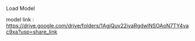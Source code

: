 Load Model 

model link : https://drive.google.com/drive/folders/1AgjQuv22ivaRgdwlNSOAoN7TY4vac9xa?usp=share_link  

